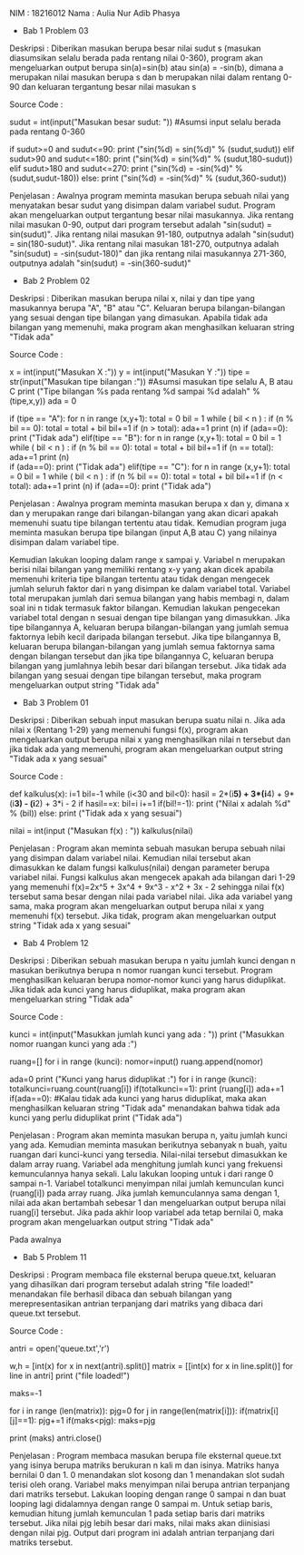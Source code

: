 NIM  : 18216012
Nama : Aulia Nur Adib Phasya


- Bab 1 Problem 03

Deskripsi : 
Diberikan masukan berupa besar nilai sudut s (masukan diasumsikan selalu berada pada rentang nilai 0-360), program akan mengeluarkan output berupa sin(a)=sin(b) atau sin(a) = -sin(b), dimana a merupakan nilai masukan berupa s dan b merupakan nilai dalam rentang 0-90 dan keluaran tergantung besar nilai masukan s

Source Code : 

sudut =  int(input("Masukan besar sudut: ")) #Asumsi input selalu berada pada rentang 0-360
	
if sudut>=0 and sudut<=90:
	print ("sin(%d) = sin(%d)" % (sudut,sudut))
elif sudut>90 and sudut<=180:
	print ("sin(%d) = sin(%d)" % (sudut,180-sudut))
elif sudut>180 and sudut<=270:
	print ("sin(%d) = -sin(%d)" % (sudut,sudut-180))
else:
	print ("sin(%d) = -sin(%d)" % (sudut,360-sudut)) 

Penjelasan :
Awalnya program meminta masukan berupa sebuah nilai yang menyatakan besar sudut yang disimpan dalam variabel sudut. Program akan mengeluarkan output tergantung besar nilai masukannya. Jika rentang nilai masukan 0-90, output dari program tersebut adalah "sin(sudut) = sin(sudut)". Jika rentang nilai masukan 91-180, outputnya adalah "sin(sudut) = sin(180-sudut)". Jika rentang nilai masukan 181-270, outputnya adalah "sin(sudut) = -sin(sudut-180)" dan jika rentang nilai masukannya 271-360, outputnya adalah "sin(sudut) = -sin(360-sudut)"


- Bab 2 Problem 02

Deskripsi : 
Diberikan masukan berupa nilai x, nilai y dan tipe yang masukannya berupa "A", "B" atau "C". Keluaran berupa bilangan-bilangan yang sesuai dengan tipe bilangan yang dimasukan. Apabila tidak ada bilangan yang memenuhi, maka program akan menghasilkan keluaran string "Tidak ada"

Source Code : 

x = int(input("Masukan X :"))
y = int(input("Masukan Y :"))
tipe = str(input("Masukan tipe bilangan :")) #Asumsi masukan tipe selalu A, B atau C
print ("Tipe bilangan %s pada rentang %d sampai %d adalah" % (tipe,x,y))
ada = 0

if (tipe == "A"):
	for n in range (x,y+1):
		total = 0
		bil = 1
		while ( bil < n ) :
			if (n % bil == 0):
				total = total + bil
			bil+=1
		if (n > total):
			ada+=1
			print (n)
	if (ada==0):
		print ("Tidak ada")
elif(tipe == "B"):
	for n in range (x,y+1):
		total = 0
		bil = 1
		while ( bil < n ) :
			if (n % bil == 0):
				total = total + bil
			bil+=1
		if (n == total):
			ada+=1
			print (n)	
	if (ada==0):
		print ("Tidak ada")
elif(tipe == "C"):
	for n in range (x,y+1):
		total = 0
		bil = 1
		while ( bil < n ) :
			if (n % bil == 0):
				total = total + bil
			bil+=1
		if (n < total):
			ada+=1
			print (n)
	if (ada==0):
		print ("Tidak ada")

Penjelasan :
Awalnya program meminta masukan berupa x dan y, dimana x dan y merupakan range dari bilangan-bilangan yang akan dicari apakah memenuhi suatu tipe bilangan tertentu atau tidak. Kemudian program juga meminta masukan berupa tipe bilangan (input A,B atau C) yang nilainya disimpan dalam variabel tipe.

Kemudian lakukan looping dalam range x sampai y. Variabel n merupakan berisi nilai bilangan yang memiliki rentang x-y yang akan dicek apabila memenuhi kriteria tipe bilangan tertentu atau tidak dengan mengecek jumlah seluruh faktor dari n yang disimpan ke dalam variabel total. Variabel total merupakan jumlah dari semua bilangan yang habis membagi n, dalam soal ini n tidak termasuk faktor bilangan. Kemudian lakukan pengecekan variabel total dengan n sesuai dengan tipe bilangan yang dimasukkan. Jika tipe bilangannya A, keluaran berupa bilangan-bilangan yang jumlah semua faktornya lebih kecil daripada bilangan tersebut. Jika tipe bilangannya B, keluaran berupa bilangan-bilangan yang jumlah semua faktornya sama dengan bilangan tersebut dan jika tipe bilangannya C, keluaran berupa bilangan yang jumlahnya lebih besar dari bilangan tersebut. Jika tidak ada bilangan yang sesuai dengan tipe bilangan tersebut, maka program mengeluarkan output string "Tidak ada"


- Bab 3 Problem 01

Deskripsi : 
Diberikan sebuah input masukan berupa suatu nilai n. Jika ada nilai x (Rentang 1-29) yang memenuhi fungsi f(x), program akan mengeluarkan output berupa nilai x yang menghasilkan nilai n tersebut dan jika tidak ada yang memenuhi, program akan mengeluarkan output string "Tidak ada x yang sesuai"

Source Code : 

def kalkulus(x):
	i=1
	bil=-1
	while (i<30 and bil<0):
		hasil = 2*(i**5) + 3*(i**4) + 9*(i**3) - (i**2) + 3*i - 2 
		if hasil==x:
			bil=i
		i+=1
	if(bil!=-1):
		print ("Nilai x adalah %d" % (bil))
	else:
		print ("Tidak ada x yang sesuai")


nilai = int(input ("Masukan f(x) : "))
kalkulus(nilai)

Penjelasan : 
Program akan meminta sebuah masukan berupa sebuah nilai yang disimpan dalam variabel nilai. Kemudian nilai tersebut akan dimasukkan ke dalam fungsi kalkulus(nilai) dengan parameter berupa variabel nilai. Fungsi kalkulus akan mengecek apakah ada bilangan dari 1-29 yang memenuhi f(x)=2x^5 + 3x^4 + 9x^3 - x^2 + 3x - 2 sehingga nilai f(x) tersebut sama besar dengan nilai pada variabel nilai. Jika ada variabel yang sama, maka program akan mengeluarkan output berupa nilai x yang memenuhi f(x) tersebut. Jika tidak, program akan mengeluarkan output string "Tidak ada x yang sesuai"


- Bab 4 Problem 12

Deskripsi : 
Diberikan sebuah masukan berupa n yaitu jumlah kunci dengan n masukan berikutnya berupa n nomor ruangan kunci tersebut. Program menghasilkan keluaran berupa nomor-nomor kunci yang harus diduplikat. Jika tidak ada kunci yang harus diduplikat, maka program akan mengeluarkan string "Tidak ada"

Source Code : 

kunci = int(input("Masukkan jumlah kunci yang ada : "))
print ("Masukkan nomor ruangan kunci yang ada :")

ruang=[]
for i in range (kunci):
	nomor=input()
	ruang.append(nomor)

ada=0
print ("Kunci yang harus diduplikat :")
for i in range (kunci):
	totalkunci=ruang.count(ruang[i])
	if(totalkunci==1):
		print (ruang[i])
		ada+=1
if(ada==0): #Kalau tidak ada kunci yang harus diduplikat, maka akan menghasilkan keluaran string "Tidak ada" menandakan bahwa tidak ada kunci yang perlu diduplikat
	print ("Tidak ada")

Penjelasan : 
Program akan meminta masukan berupa n, yaitu jumlah kunci yang ada. Kemudian meminta masukan berikutnya sebanyak n buah, yaitu ruangan dari kunci-kunci yang tersedia. Nilai-nilai tersebut dimasukkan ke dalam array ruang. Variabel ada menghitung jumlah kunci yang frekuensi kemunculannya hanya sekali. Lalu lakukan looping untuk i dari range 0 sampai n-1. Variabel totalkunci menyimpan nilai jumlah kemunculan kunci (ruang[i]) pada array ruang. Jika jumlah kemunculannya sama dengan 1, nilai ada akan bertambah sebesar 1 dan mengeluarkan output berupa nilai ruang[i] tersebut. Jika pada akhir loop variabel ada tetap bernilai 0, maka program akan mengeluarkan output string "Tidak ada"

Pada awalnya 

- Bab 5 Problem 11

Deskripsi : Program membaca file eksternal berupa queue.txt, keluaran yang dihasilkan dari program tersebut adalah string "file loaded!" menandakan file berhasil dibaca dan sebuah bilangan yang merepresentasikan antrian terpanjang dari matriks yang dibaca dari queue.txt tersebut. 

Source Code : 

antri = open('queue.txt','r')

w,h = [int(x) for x in next(antri).split()]
matrix = [[int(x) for x in line.split()] for line in antri]
print ("file loaded!")

maks=-1

for i in range (len(matrix)):
	pjg=0
	for j in range(len(matrix[i])):
		if(matrix[i][j]==1):
			pjg+=1
	if(maks<pjg):
		maks=pjg

print (maks)
antri.close()

Penjelasan :
Program membaca masukan berupa file eksternal queue.txt yang isinya berupa matriks berukuran n kali m dan isinya. Matriks hanya bernilai 0 dan 1. 0 menandakan slot kosong dan 1 menandakan slot sudah terisi oleh orang. Variabel maks menyimpan nilai berupa antrian terpanjang dari matriks tersebut. Lakukan looping dengan range 0 sampai n dan buat looping lagi didalamnya dengan range 0 sampai m. Untuk setiap baris, kemudian hitung jumlah kemunculan 1 pada setiap baris dari matriks tersebut. Jika nilai pjg lebih besar dari maks, nilai maks akan diinisiasi dengan nilai pjg.
Output dari program ini adalah antrian terpanjang dari matriks tersebut. 